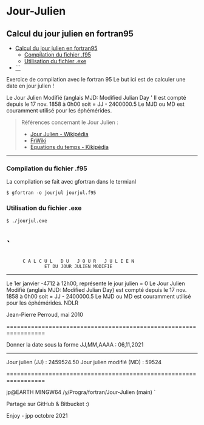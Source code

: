 # Jour-Julien
## Calcul du jour julien en fortran95
<!-- Start Document Outline -->

* [Calcul du jour julien en fortran95](#calcul-du-jour-julien-en-fortran95)
	* [Compilation du fichier .f95](#compilation-du-fichier-f95)
	* [Utilisation du fichier .exe](#utilisation-du-fichier-exe)
* [´´´](#section)

<!-- End Document Outline -->
Exercice de compilation avec le fortran 95 
Le but ici est de calculer une date en jour julien !

Le Jour Julien Modifié (anglais MJD: Modified Julian Day      '
  Il est compté depuis le 17 nov. 1858 à 0h00 soit  = JJ - 2400000.5
  Le MJD ou MD  est couramment utilisé pour les éphémérides.
  
>Références concernant le Jour Julien :   
>* [Jour Julien - Wikipédia](https://fr.wikipedia.org/wiki/Jour_julien)  
>* [FrWiki](https://www.frwiki.org/wiki/Jour_julien) 
>* [Equations du temps - Kikipédia](https://fr.wikipedia.org/wiki/%C3%89quation_du_temps) 

---
### Compilation du fichier .f95
La compilation se fait avec gfortran dans le termianl

`$ gfortran -o jourjul jourjul.f95
`



### Utilisation du fichier .exe 
`$ ./jourjul.exe
`

 
`
=================================================================
          C A L C U L   D U   J O U R   J U L I E N
                  ET DU JOUR JULIEN MODIFIE
 -----------------------------------------------------------------
 Le 1er janvier -4712 à 12h00, représente le jour julien = 0
 Le Jour Julien Modifié (anglais MJD: Modified Julian Day)
 est compté depuis le 17 nov. 1858 à 0h00 soit  = JJ - 2400000.5
 Le MJD ou MD  est couramment utilisé pour les éphémérides. NDLR

 Jean-Pierre Perroud, mai 2010

 =================================================================

 Donner la date sous la forme JJ,MM,AAAA : 06,11,2021

 -----------------------------------------------------------------
 Jour julien         (JJ) :    2459524.50
 Jour julien modifié (MD) :        59524

 =================================================================

jp@EARTH MINGW64 /y/Progra/fortran/Jour-Julien (main)
`


Partage sur GitHub & Bitbucket :) 

Enjoy - jpp octobre 2021

